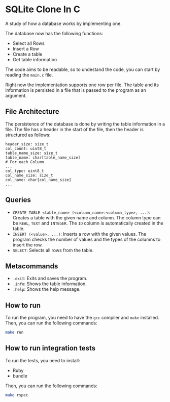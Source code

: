 # SQLite Clone In C

A study of how a database works by implementing one.

The database now has the following functions:
 - Select all Rows
 - Insert a Row
 - Create a table
 - Get table information

 The code aims to be readable, so to undestand the code, you can start by reading the `main.c` file.

Right now the implementation supports one row per file. The table and its information is persisted in a file that is passed to the program as an argument.

## File Architecture

The persistence of the database is done by writing the table information in a file. The file has a header in the start of the file, then the header is structured as follows:
```
header_size: size_t
col_count: uint8_t
table_name_size: size_t
table_name: char[table_name_size]
# For each Column
...
col_type: uint8_t
col_name_size: size_t
col_name: char[col_name_size]
...
```

## Queries
- `CREATE TABLE <table_name> (<column_name>:<column_type>, ...)`: Creates a table with the given name and column. The column type can be `REAL`, `TEXT` and `INTEGER`. The `ID` column is automatically created in the table.
- `INSERT (<value>, ...)`: Inserts a row with the given values. The program checks the number of values and the types of the columns to insert the row.
- `SELECT`: Selects all rows from the table.

## Metacommands
- `.exit`: Exits and saves the program.
- `.info`: Shows the table information.
- `.help`: Shows the help message.

## How to run
To run the program, you need to have the `gcc` compiler and `make` installed. Then, you can run the following commands:

```bash
make run
```

## How to run integration tests
To run the tests, you need to install:
- Ruby
- bundle

Then, you can run the following commands:

```bash
make rspec
```